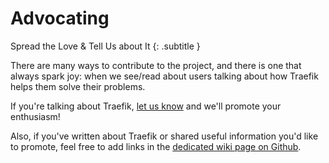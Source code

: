 # Advocating

Spread the Love & Tell Us about It
{: .subtitle }

There are many ways to contribute to the project, and there is one that always spark joy: when we see/read about users talking about how Traefik helps them solve their problems.

If you're talking about Traefik, [let us know](https://blog.containo.us/spread-the-love-ba5a40aa72e7) and we'll promote your enthusiasm!

Also, if you've written about Traefik or shared useful information you'd like to promote, feel free to add links in the [dedicated wiki page on Github](https://github.com/containous/traefik/wiki/Awesome-Traefik).